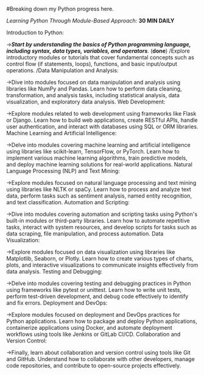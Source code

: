 #Breaking down my Python progress here.

_Learning Python Through Module-Based Approach:_
**30 MIN DAILY**

Introduction to Python:

->**_Start by understanding the basics of Python programming language, including syntax, data types, variables, and operators_**. (**done**)
/Explore introductory modules or tutorials that cover fundamental concepts such as control flow (if statements, loops), functions, and basic input/output operations.
/Data Manipulation and Analysis:

->Dive into modules focused on data manipulation and analysis using libraries like NumPy and Pandas.
Learn how to perform data cleaning, transformation, and analysis tasks, including statistical analysis, data visualization, and exploratory data analysis.
Web Development:

->Explore modules related to web development using frameworks like Flask or Django.
Learn how to build web applications, create RESTful APIs, handle user authentication, and interact with databases using SQL or ORM libraries.
Machine Learning and Artificial Intelligence:

->Delve into modules covering machine learning and artificial intelligence using libraries like scikit-learn, TensorFlow, or PyTorch.
Learn how to implement various machine learning algorithms, train predictive models, and deploy machine learning solutions for real-world applications.
Natural Language Processing (NLP) and Text Mining:

->Explore modules focused on natural language processing and text mining using libraries like NLTK or spaCy.
Learn how to process and analyze text data, perform tasks such as sentiment analysis, named entity recognition, and text classification.
Automation and Scripting:

->Dive into modules covering automation and scripting tasks using Python's built-in modules or third-party libraries.
Learn how to automate repetitive tasks, interact with system resources, and develop scripts for tasks such as data scraping, file manipulation, and process automation.
Data Visualization:

->Explore modules focused on data visualization using libraries like Matplotlib, Seaborn, or Plotly.
Learn how to create various types of charts, plots, and interactive visualizations to communicate insights effectively from data analysis.
Testing and Debugging:

->Delve into modules covering testing and debugging practices in Python using frameworks like pytest or unittest.
Learn how to write unit tests, perform test-driven development, and debug code effectively to identify and fix errors.
Deployment and DevOps:

->Explore modules focused on deployment and DevOps practices for Python applications.
Learn how to package and deploy Python applications, containerize applications using Docker, and automate deployment workflows using tools like Jenkins or GitLab CI/CD.
Collaboration and Version Control:

->Finally, learn about collaboration and version control using tools like Git and GitHub.
Understand how to collaborate with other developers, manage code repositories, and contribute to open-source projects effectively.

